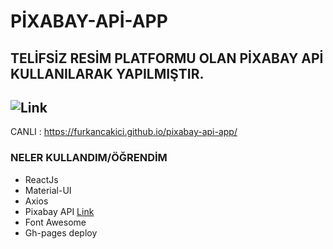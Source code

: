 # PİXABAY-APİ-APP

## TELİFSİZ RESİM PLATFORMU OLAN PİXABAY APİ KULLANILARAK YAPILMIŞTIR. 

## ![Link](http://g.recordit.co/aWWpGqVrQ0.gif)


CANLI : https://furkancakici.github.io/pixabay-api-app/

### NELER KULLANDIM/ÖĞRENDİM

- ReactJs
- Material-UI
- Axios
- Pixabay API [Link](https://pixabay.com/api/docs/)
- Font Awesome
- Gh-pages deploy
